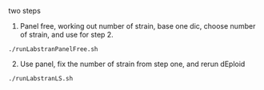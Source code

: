 two steps
1. Panel free, working out number of strain, base one dic, choose number of strain, and use for step 2.
```
./runLabstranPanelFree.sh
```

2. Use panel, fix the number of strain from step one, and rerun dEploid
```
./runLabstranLS.sh
```

